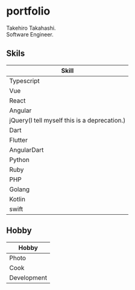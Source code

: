 # portfolio

Takehiro Takahashi.  
Software Engineer.

## Skils
| Skill |
| ----- |
| Typescript |
| Vue |
| React|
| Angular |
| jQuery(I tell myself this is a deprecation.) |
| Dart |
| Flutter |
| AngularDart |
| Python |
| Ruby |
| PHP |
| Golang |
| Kotlin |
| swift |

## Hobby
| Hobby |
| -- |
| Photo |
| Cook |
| Development |
